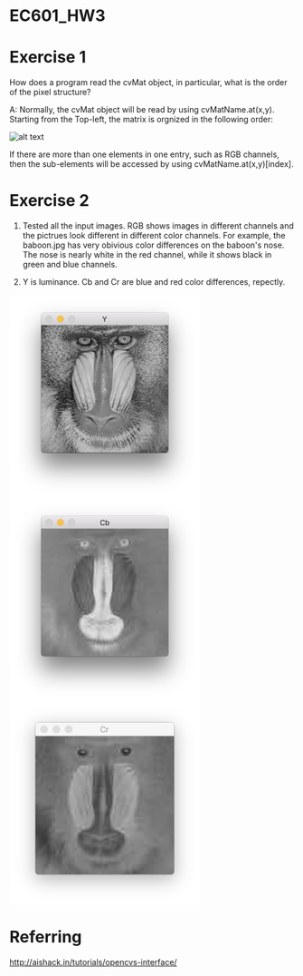 # EC601_HW3
# Exercise 1
How does a program read the cvMat object, in particular, what is the order of the pixel structure?

A: Normally, the cvMat object will be read by using cvMatName.at(x,y). Starting from the Top-left, the matrix is orgnized in the following order:

![alt text](http://aishack.in/static/img/tut/cpp-mat.jpg)

If there are more than one elements in one entry, such as RGB channels, then the sub-elements will be accessed by using cvMatName.at(x,y)[index].

# Exercise 2

1. Tested all the input images. RGB shows images in different channels and the pictrues look different in different color channels. For example, the baboon.jpg has very obivious color differences on the baboon's nose. The nose is nearly white in the red channel, while it shows black in green and blue channels.

2. Y is luminance. Cb and Cr are blue and red color differences, repectly.

<img src="https://github.com/jhzhaofred/EC601_HW3/blob/master/images/Y.png" width = "337" height = "359" alt="Keyboard" align=center /> <img src="https://github.com/jhzhaofred/EC601_HW3/blob/master/images/cb.png" width = "337" height = "359" alt="Keyboard" align=center /> <img src="https://github.com/jhzhaofred/EC601_HW3/blob/master/images/cr.png" width = "337" height = "359" alt="Keyboard" align=center />

# Referring
http://aishack.in/tutorials/opencvs-interface/
